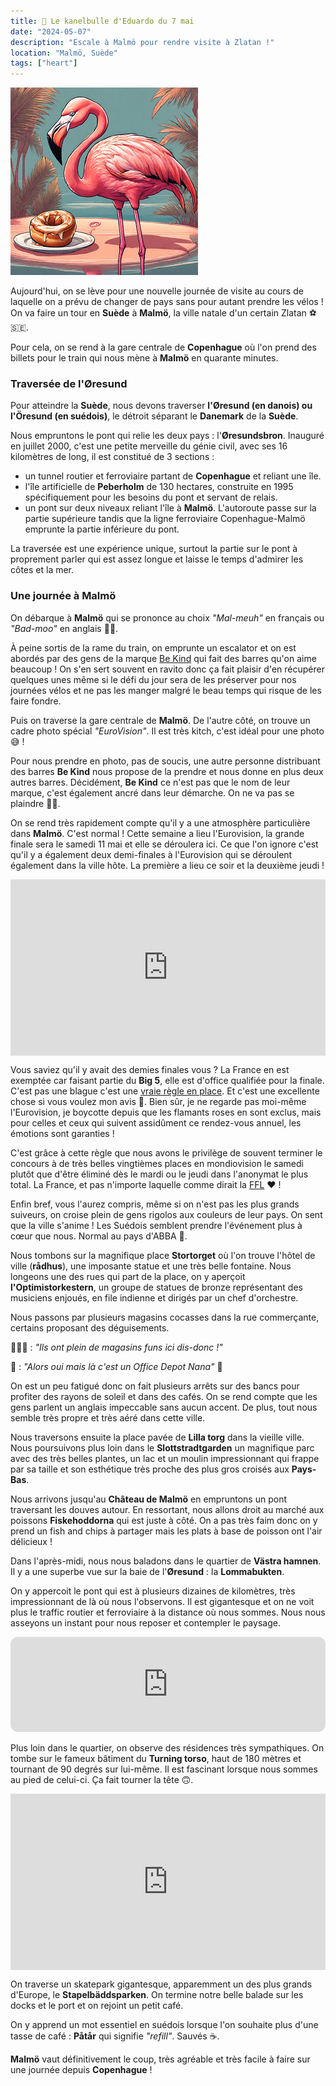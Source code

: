 ```yaml
---
title: 🥮 Le kanelbulle d'Eduardo du 7 mai
date: "2024-05-07"
description: "Escale à Malmö pour rendre visite à Zlatan !"
location: "Malmö, Suède"
tags: ["heart"]
---
```


![Kanelbullar d'Eduardo](../kanelbullar_eduardo.png)

Aujourd'hui, on se lève pour une nouvelle journée de visite au cours de laquelle on a prévu de changer de pays sans pour autant prendre les vélos ! On va faire un tour en **Suède** à **Malmö**, la ville natale d'un certain Zlatan ⚽🇸🇪.

Pour cela, on se rend à la gare centrale de **Copenhague** où l'on prend des billets pour le train qui nous mène à **Malmö** en quarante minutes.

### Traversée de l'Øresund

Pour atteindre la **Suède**, nous devons traverser **l'Øresund (en danois) ou l'Öresund (en suédois)**, le détroit séparant le **Danemark** de la **Suède**.

Nous empruntons le pont qui relie les deux pays : l'**Øresundsbron**. Inauguré en juillet 2000, c'est une petite merveille du génie civil, avec ses 16 kilomètres de long, il est constitué de 3 sections :

- un tunnel routier et ferroviaire partant de **Copenhague** et reliant une île.
- l'île artificielle de **Peberholm** de 130 hectares, construite en 1995 spécifiquement pour les besoins du pont et servant de relais.
- un pont sur deux niveaux reliant l'île à **Malmö**. L'autoroute passe sur la partie supérieure tandis que la ligne ferroviaire Copenhague-Malmö emprunte la partie inférieure du pont.

La traversée est une expérience unique, surtout la partie sur le pont à proprement parler qui est assez longue et laisse le temps d'admirer les côtes et la mer.

### Une journée à Malmö

On débarque à **Malmö** qui se prononce au choix _"Mal-meuh"_ en français ou _"Bad-moo"_ en anglais 🐄😬.

À peine sortis de la rame du train, on emprunte un escalator et on est abordés par des gens de la marque [Be Kind](https://fr.bekindsnacks.com/fr-fr/about) qui fait des barres qu'on aime beaucoup ! On s'en sert souvent en ravito donc ça fait plaisir d'en récupérer quelques unes même si le défi du jour sera de les préserver pour nos journées vélos et ne pas les manger malgré le beau temps qui risque de les faire fondre.

Puis on traverse la gare centrale de **Malmö**. De l'autre côté, on trouve un cadre photo spécial _"EuroVision"_. Il est très kitch, c'est idéal pour une photo 😅 !

Pour nous prendre en photo, pas de soucis, une autre personne distribuant des barres **Be Kind** nous propose de la prendre et nous donne en plus deux autres barres. Décidément, **Be Kind** ce n'est pas que le nom de leur marque, c'est également ancré dans leur démarche. On ne va pas se plaindre 🍫🍫.

On se rend très rapidement compte qu'il y a une atmosphère particulière dans **Malmö**. C'est normal ! Cette semaine a lieu l'Eurovision, la grande finale sera le samedi 11 mai et elle se déroulera ici. Ce que l'on ignore c'est qu'il y a également deux demi-finales à l'Eurovision qui se déroulent également dans la ville hôte. La première a lieu ce soir et la deuxième jeudi !

<div style="width: 100%; height: 0; position: relative; padding-bottom: 56%;"><iframe src="https://giphy.com/embed/7vAwVEdJS5cKxediyK" style="top: 0; left: 0; width: 100%; height: 100%; position: absolute; border: 0;" allowfullscreen scrolling="no" allow="encrypted-media;" class="giphy-embed"></iframe></div>

Vous saviez qu'il y avait des demies finales vous ? La France en est exemptée car faisant partie du **Big 5**, elle est d'office qualifiée pour la finale. C'est pas une blague c'est une [vraie règle en place](https://eurosong-contest.fandom.com/wiki/Big_Five). Et c'est une excellente chose si vous voulez mon avis 🦩. Bien sûr, je ne regarde pas moi-même l'Eurovision, je boycotte depuis que les flamants roses en sont exclus, mais pour celles et ceux qui suivent assidûment ce rendez-vous annuel, les émotions sont garanties !

C'est grâce à cette règle que nous avons le privilège de souvent terminer le concours à de très belles vingtièmes places en mondiovision le samedi plutôt que d'être éliminé dès le mardi ou le jeudi dans l'anonymat le plus total. La France, et pas n'importe laquelle comme dirait la [FFL](https://fflose.com/) ❤️ !

Enfin bref, vous l'aurez compris, même si on n'est pas les plus grands suiveurs, on croise plein de gens rigolos aux couleurs de leur pays. On sent que la ville s'anime ! Les Suédois semblent prendre l'événement plus à cœur que nous. Normal au pays d'ABBA 🥰.

Nous tombons sur la magnifique place **Stortorget** où l'on trouve l'hôtel de ville (**rådhus**), une imposante statue et une très belle fontaine. Nous longeons une des rues qui part de la place, on y aperçoit **l'Optimistorkestern**, un groupe de statues de bronze représentant des musiciens enjoués, en file indienne et dirigés par un chef d'orchestre.

Nous passons par plusieurs magasins cocasses dans la rue commerçante, certains proposant des déguisements.

🧍🏼‍♀️ : _"Ils ont plein de magasins funs ici dis-donc !"_

🦩 : _"Alors oui mais là c'est un Office Depot Nana"_ 🤔

On est un peu fatigué donc on fait plusieurs arrêts sur des bancs pour profiter des rayons de soleil et dans des cafés. On se rend compte que les gens parlent un anglais impeccable sans aucun accent. De plus, tout nous semble très propre et très aéré dans cette ville.

Nous traversons ensuite la place pavée de **Lilla torg** dans la vieille ville. Nous poursuivons plus loin dans le **Slottstradtgarden** un magnifique parc avec des très belles plantes, un lac et un moulin impressionnant qui frappe par sa taille et son esthétique très proche des plus gros croisés aux **Pays-Bas**.

Nous arrivons jusqu'au **Château de Malmö** en empruntons un pont traversant les douves autour. En ressortant, nous allons droit au marché aux poissons **Fiskehoddorna** qui est juste à côté. On a pas très faim donc on y prend un fish and chips à partager mais les plats à base de poisson ont l'air délicieux !

Dans l'après-midi, nous nous baladons dans le quartier de **Västra hamnen**. Il y a une superbe vue sur la baie de l'**Øresund** : la **Lommabukten**.

On y appercoit le pont qui est à plusieurs dizaines de kilomètres, très impressionnant de là où nous l'observons. Il est gigantesque et on ne voit plus le traffic routier et ferroviaire à la distance où nous sommes. Nous nous asseyons un instant pour nous reposer et contempler le paysage.

<iframe style="border-radius:12px" src="https://open.spotify.com/embed/track/3zBhihYUHBmGd2bcQIobrF?utm_source=generator" width="100%" height="152" frameBorder="0" allow="autoplay; clipboard-write; encrypted-media; picture-in-picture" loading="lazy"></iframe>

Plus loin dans le quartier, on observe des résidences très sympathiques. On tombe sur le fameux bâtiment du **Turning torso**, haut de 180 mètres et tournant de 90 degrés sur lui-même. Il est fascinant lorsque nous sommes au pied de celui-ci. Ça fait tourner la tête 🙃.

<div style="width: 100%; height: 0; position: relative; padding-bottom: 56%;"><iframe src="https://giphy.com/embed/i3rCyqp04zW6Y" style="top: 0; left: 0; width: 100%; height: 100%; position: absolute; border: 0;" allowfullscreen scrolling="no" allow="encrypted-media;" class="giphy-embed"></iframe></div>

On traverse un skatepark gigantesque, apparemment un des plus grands d'Europe, le **Stapelbäddsparken**. On termine notre belle balade sur les docks et le port et on rejoint un petit café.

On y apprend un mot essentiel en suédois lorsque l'on souhaite plus d'une tasse de café : **Påtår** qui signifie _"refill"_. Sauvés ☕.

**Malmö** vaut définitivement le coup, très agréable et très facile à faire sur une journée depuis **Copenhague** !
